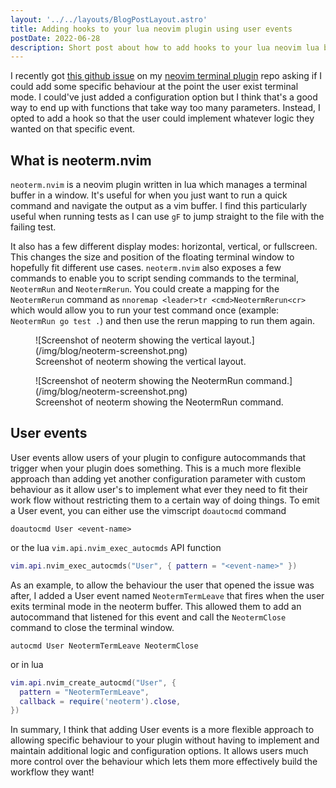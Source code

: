 ```yaml
---
layout: '../../layouts/BlogPostLayout.astro'
title: Adding hooks to your lua neovim plugin using user events
postDate: 2022-06-28
description: Short post about how to add hooks to your lua neovim lua by firing user events at key points.
---
```


I recently got [this github issue](https://github.com/itmecho/neoterm.nvim/issues/2) on my [neovim terminal plugin](https://github.com/) repo asking if I could add some specific behaviour at the point the user exist terminal mode. I could've just added a configuration option but I think that's a good way to end up with functions that take way too many parameters. Instead, I opted to add a hook so that the user could implement whatever logic they wanted on that specific event.

## What is neoterm.nvim

`neoterm.nvim` is a neovim plugin written in lua which manages a terminal buffer in a window. It's useful for when you just want to run a quick command and navigate the output as a vim buffer. I find this particularly useful when running tests as I can use `gF` to jump straight to the file with the failing test.

It also has a few different display modes: horizontal, vertical, or fullscreen. This changes the size and position of the floating terminal window to hopefully fit different use cases. `neoterm.nvim` also exposes a few commands to enable you to script sending commands to the terminal, `NeotermRun` and `NeotermRerun`. You could create a mapping for the `NeotermRerun` command as `nnoremap <leader>tr <cmd>NeotermRerun<cr>` which would allow you to run your test command once (example: `NeotermRun go test .`) and then use the rerun mapping to run them again.

<figure>
	![Screenshot of neoterm showing the vertical layout.](/img/blog/neoterm-screenshot.png)
	<figcaption>Screenshot of neoterm showing the vertical layout.</figcaption>
</figure>

<figure>
	![Screenshot of neoterm showing the NeotermRun command.](/img/blog/neoterm-screenshot.png)
	<figcaption>Screenshot of neoterm showing the NeotermRun command.</figcaption>
</figure>

## User events
User events allow users of your plugin to configure autocommands that trigger when your plugin does something. This is a much more flexible approach than adding yet another configuration parameter with custom behaviour as it allow user's to implement what ever they need to fit their work flow without restricting them to a certain way of doing things. To emit a User event, you can either use the vimscript `doautocmd` command

```vim
doautocmd User <event-name>
```

or the lua `vim.api.nvim_exec_autocmds` API function

```lua
vim.api.nvim_exec_autocmds("User", { pattern = "<event-name>" })
```

As an example, to allow the behaviour the user that opened the issue was after, I added a User event named `NeotermTermLeave` that fires when the user exits terminal mode in the neoterm buffer. This allowed them to add an autocommand that listened for this event and call the `NeotermClose` command to close the terminal window.

```vim
autocmd User NeotermTermLeave NeotermClose
```

or in lua

```lua
vim.api.nvim_create_autocmd("User", {
  pattern = "NeotermTermLeave",
  callback = require('neoterm').close,
})
```

In summary, I think that adding User events is a more flexible approach to allowing specific behaviour to your plugin without having to implement and maintain additional logic and configuration options. It allows users much more control over the behaviour which lets them more effectively build the workflow they want!
